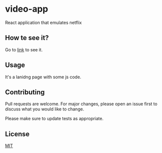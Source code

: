 # video-app

React application that emulates netflix
## How te see it?

Go to [link](https://bernardoaguayoortega.github.io/video-app/#/) to see it.

## Usage
It's a lanidng page with some js code.

## Contributing
Pull requests are welcome. For major changes, please open an issue first to discuss what you would like to change.

Please make sure to update tests as appropriate.

## License
[MIT](https://choosealicense.com/licenses/mit/)
